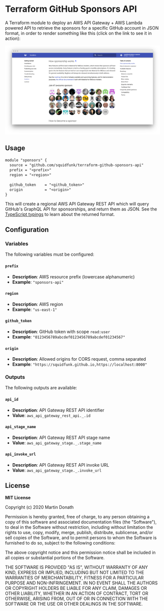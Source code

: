 # Terraform GitHub Sponsors API

A Terraform module to deploy an AWS API Gateway + AWS Lambda powered API to
retrieve the sponsors for a specific GitHub account in JSON format, in order to
render something like this (click on the link to see it in action):

  [![Screenshot][1]][2]

  [1]: .github/assets/screenshot.png
  [2]: https://squidfunk.github.io/mkdocs-material/insiders/#how-sponsorship-works

## Usage

``` hcl
module "sponsors" {
  source = "github.com/squidfunk/terraform-github-sponsors-api"
  prefix = "<prefix>"
  region = "<region>"

  github_token    = "<github_token>"
  origin          = "<origin>"
}
```

This will create a regional AWS API Gateway REST API which will query GitHub's
GraphQL API for sponsorships, and return them as JSON. See the [TypeScript
typings][3] to learn about the returned format.

  [3]: https://github.com/squidfunk/terraform-github-sponsors-api/blob/master/lambda/src/sponsors/index.ts

## Configuration

### Variables

The following variables must be configured:

#### `prefix`

- __Description__: AWS resource prefix (lowercase alphanumeric)
- __Example__: `"sponsors-api"`

#### `region`

- __Description__: AWS region
- __Example__: `"us-east-1"`

#### `github_token`

- __Description__: GitHub token with scope `read:user`
- __Example__: `"0123456789abcdef0123456789abcdef01234567"`

#### `origin`

- __Description__: Allowed origins for CORS request, comma separated
- __Example__: `"https://squidfunk.github.io,https://localhost:8000"`

### Outputs

The following outputs are available:

#### `api_id`

- __Description__: API Gateway REST API identifier
- __Value__: `aws_api_gateway_rest_api._.id`

#### `api_stage_name`

- __Description__: API Gateway REST API stage name
- __Value__: `aws_api_gateway_stage._.stage_name`

#### `api_invoke_url`

- __Description__: API Gateway REST API invoke URL
- __Value__: `aws_api_gateway_stage._.invoke_url`

## License

**MIT License**

Copyright (c) 2020 Martin Donath

Permission is hereby granted, free of charge, to any person obtaining a copy
of this software and associated documentation files (the "Software"), to
deal in the Software without restriction, including without limitation the
rights to use, copy, modify, merge, publish, distribute, sublicense, and/or
sell copies of the Software, and to permit persons to whom the Software is
furnished to do so, subject to the following conditions:

The above copyright notice and this permission notice shall be included in
all copies or substantial portions of the Software.

THE SOFTWARE IS PROVIDED "AS IS", WITHOUT WARRANTY OF ANY KIND, EXPRESS OR
IMPLIED, INCLUDING BUT NOT LIMITED TO THE WARRANTIES OF MERCHANTABILITY,
FITNESS FOR A PARTICULAR PURPOSE AND NON-INFRINGEMENT. IN NO EVENT SHALL THE
AUTHORS OR COPYRIGHT HOLDERS BE LIABLE FOR ANY CLAIM, DAMAGES OR OTHER
LIABILITY, WHETHER IN AN ACTION OF CONTRACT, TORT OR OTHERWISE, ARISING
FROM, OUT OF OR IN CONNECTION WITH THE SOFTWARE OR THE USE OR OTHER DEALINGS
IN THE SOFTWARE.
